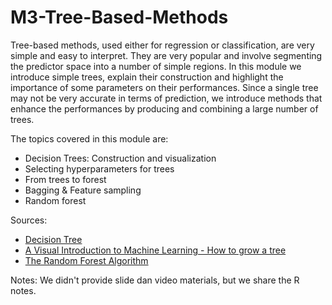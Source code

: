 # M3-Tree-Based-Methods

Tree-based methods, used either for regression or classification, are very simple and easy to interpret. They are very popular and involve segmenting the predictor space into a number of simple regions.  In this module we introduce simple trees, explain their construction and highlight the importance of some parameters on their performances. Since a single tree may not be very accurate in terms of prediction, we introduce methods that enhance the performances by producing and combining a large number of trees.

The topics covered in this module are: 
- Decision Trees: Construction and visualization
- Selecting hyperparameters for trees
- From trees to forest
- Bagging & Feature sampling
- Random forest 

Sources:
- [Decision Tree](https://xtophedataviz.shinyapps.io/TreeExplorer/)
- [A Visual Introduction to Machine Learning - How to grow a tree](http://www.r2d3.us/visual-intro-to-machine-learning-part-1/)
- [The Random Forest Algorithm](https://mlu-explain.github.io/random-forest/)

Notes: We didn't provide slide dan video materials, but we share the R notes.